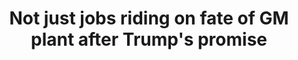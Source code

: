 ---
order: 6
title:  "Not just jobs riding on fate of GM plant after Trump's promise"
authors: ["Angie Wang", "Tom Krisher", "John Seewer"]
categories:
    - story
    - video
link: https://www.apnews.com/e9131ccc045a45be8c4738486f48581b
redirect: true
photo:
    filename: lordstown.jpg
---